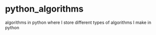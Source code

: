 # python_algorithms
algorithms in python
where I store different types of algorithms I make in python
